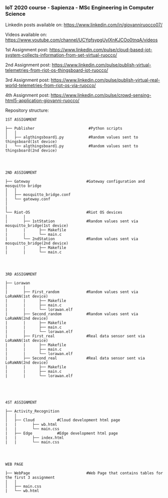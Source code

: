 ### IoT 2020 course - Sapienza - MSc Engineering in Computer Science

Linkedin posts available on: https://www.linkedin.com/in/giovanniruocco07/

Videos available on: https://www.youtube.com/channel/UCYqfsypgUyIXnKJCOo0tnqA/videos


1st Assignment post: https://www.linkedin.com/pulse/cloud-based-iot-system-collects-information-from-set-virtual-ruocco/



2nd Assignment post: https://www.linkedin.com/pulse/publish-virtual-telemetries-from-riot-os-thingsboard-iot-ruocco/



3rd Assignment post: https://www.linkedin.com/pulse/publish-virtual-real-world-telemetries-from-riot-os-via-ruocco/



4th Assignment post: https://www.linkedin.com/pulse/crowd-sensing-html5-application-giovanni-ruocco/




Repository structure:
```
1ST ASSIGNMENT

├── Publisher                        #Python scripts
│   │   
│   ├── algthingsboard1.py           #Random values sent to thingsboard(1st device)
|   └── algthingsboard1.py           #Random values sent to thingsboard(2nd device)




2ND ASSIGNMENT

├── Gateway                         #Gateway configuration and mosquitto bridge
│   │   
│   ├── mosquitto_bridge.conf
|   └── gateway.conf
│      
|
└── Riot-OS                         #Riot OS devices
│       |
|       ├── 1stStation              #Random values sent via mosquitto_bridge(1st device)
|       |      ├── Makefile
|       |      └── main.c
|       └── 2ndStation              #Random values sent via mosquitto_bridge(2nd device)
|       |      ├── Makefile
|       |      └── main.c




3RD ASSIGNMENT

├── Lorawan                           
│       |
|       ├── First_random            #Random values sent via LoRaWAN(1st device)
|       |      ├── Makefile
|       |      ├── main.c
|       |      └── lorawan.elf
|       ├── Second_random           #Random values sent via LoRaWAN(2nd device)
|       |      ├── Makefile
|       |      ├── main.c
|       |      └── lorawan.elf
|       ├── First_real              #Real data sensor sent via LoRaWAN(1st device)
|       |      ├── Makefile
|       |      ├── main.c
|       |      └── lorawan.elf
|       ├── Second_real             #Real data sensor sent via LoRaWAN(2nd device)
|       |      ├── Makefile
|       |      ├── main.c
|       |      └── lorawan.elf





4ST ASSIGNMENT

├── Activity_Recognition                       
│   │   
│   ├── Cloud          #Cloud development html page
|   |       ├── wb.html
|   |       └── main.css
|   ├── Edge           #Edge development html page
|   |       ├── index.html
|   |       └── main.css




WEB PAGE

├── WebPage                         #Web Page that contains tables for the first 3 assignment          
│   │   
│   ├── main.css          
|   └── wb.html           

```
